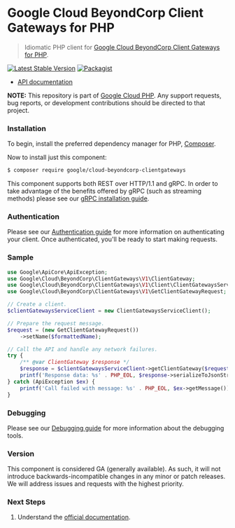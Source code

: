 # Google Cloud BeyondCorp Client Gateways for PHP

> Idiomatic PHP client for [Google Cloud BeyondCorp Client Gateways for PHP](https://cloud.google.com/beyondcorp-enterprise).

[![Latest Stable Version](https://poser.pugx.org/google/cloud-beyondcorp-clientgateways/v/stable)](https://packagist.org/packages/google/cloud-beyondcorp-clientgateways) [![Packagist](https://img.shields.io/packagist/dm/google/cloud-beyondcorp-clientgateways.svg)](https://packagist.org/packages/google/cloud-beyondcorp-clientgateways)

* [API documentation](https://cloud.google.com/php/docs/reference/cloud-beyondcorp-clientgateways/latest)

**NOTE:** This repository is part of [Google Cloud PHP](https://github.com/googleapis/google-cloud-php). Any
support requests, bug reports, or development contributions should be directed to
that project.

### Installation

To begin, install the preferred dependency manager for PHP, [Composer](https://getcomposer.org/).

Now to install just this component:

```sh
$ composer require google/cloud-beyondcorp-clientgateways
```

This component supports both REST over HTTP/1.1 and gRPC. In order to take advantage of the benefits offered by gRPC (such as streaming methods)
please see our [gRPC installation guide](https://cloud.google.com/php/grpc).

### Authentication

Please see our [Authentication guide](https://github.com/googleapis/google-cloud-php/blob/main/AUTHENTICATION.md) for more information
on authenticating your client. Once authenticated, you'll be ready to start making requests.

### Sample

```php
use Google\ApiCore\ApiException;
use Google\Cloud\BeyondCorp\ClientGateways\V1\ClientGateway;
use Google\Cloud\BeyondCorp\ClientGateways\V1\Client\ClientGatewaysServiceClient;
use Google\Cloud\BeyondCorp\ClientGateways\V1\GetClientGatewayRequest;

// Create a client.
$clientGatewaysServiceClient = new ClientGatewaysServiceClient();

// Prepare the request message.
$request = (new GetClientGatewayRequest())
    ->setName($formattedName);

// Call the API and handle any network failures.
try {
    /** @var ClientGateway $response */
    $response = $clientGatewaysServiceClient->getClientGateway($request);
    printf('Response data: %s' . PHP_EOL, $response->serializeToJsonString());
} catch (ApiException $ex) {
    printf('Call failed with message: %s' . PHP_EOL, $ex->getMessage());
}
```

### Debugging

Please see our [Debugging guide](https://github.com/googleapis/google-cloud-php/blob/main/DEBUG.md)
for more information about the debugging tools.

### Version

This component is considered GA (generally available). As such, it will not introduce backwards-incompatible changes in
any minor or patch releases. We will address issues and requests with the highest priority.

### Next Steps

1. Understand the [official documentation](https://cloud.google.com/beyondcorp-enterprise/docs).

